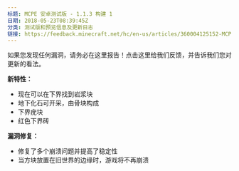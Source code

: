 ```yaml
---
标题: MCPE 安卓测试版 - 1.1.3 构建 1
日期: 2018-05-23T08:39:45Z
分类: 测试版和预览信息及更新日志
链接: https://feedback.minecraft.net/hc/en-us/articles/360004125152-MCPE-Android-Beta-1-1-3-Build-1
---
```


如果您发现任何漏洞，请务必在这里报告！点击这里给我们反馈，并告诉我们您对更新的看法。

  
**新特性：**

- 现在可以在下界找到岩浆块
- 地下化石可开采，由骨块构成
- 下界疣块
- 红色下界砖

  
**漏洞修复：**

- 修复了多个崩溃问题并提高了稳定性
- 当方块放置在旧世界的边缘时，游戏将不再崩溃